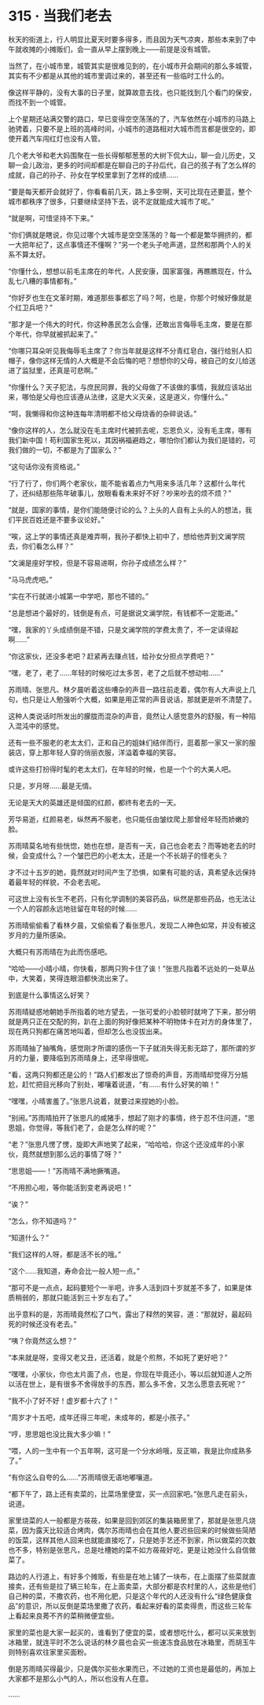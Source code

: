 # 315 · 当我们老去

秋天的街道上，行人明显比夏天时要多得多，而且因为天气凉爽，那些本来到了中午就收摊的小摊贩们，会一直从早上摆到晚上——前提是没有城管。

当然了，在小城市里，城管其实是很难见到的，在小城市开会期间的那么多城管，其实有不少都是从其他的城市里调过来的，甚至还有一些临时工什么的。

像这样平静的，没有大事的日子里，就算故意去找，也只能找到几个看门的保安，而找不到一个城管。

上个星期还站满交警的路口，早已变得空空荡荡的了，汽车依然在小城市的马路上驰骋着，只要不是上班的高峰时间，小城市的道路相对大城市而言都是很空的，即使开着汽车闯红灯也没有人管。

几个老大爷和老大妈围聚在一些长得郁郁葱葱的大树下侃大山，聊一会儿历史，又聊一会儿政治，更多的时间却都是在聊自己的子孙后代，自己的孩子有了怎么样的成就，自己的孙子、孙女在学校里拿到了怎样的成绩……

“要是每天都开会就好了，你看看前几天，路上多空啊，天可比现在还要蓝，整个城市都秩序了很多，只要继续坚持下去，说不定就能成大城市了呢。”

“就是啊，可惜坚持不下来。”

“你们俩就是瞎说，你见过哪个大城市是空空荡荡的？每一个都是繁华拥挤的，都一大把年纪了，这点事情还不懂啊？”另一个老头子呛声道，显然和那两个人的关系不算太好。

“你懂什么，想想以前毛主席在的年代，人民安康，国家富强，再瞧瞧现在，什么乱七八糟的事情都有。”

“你好歹也生在文革时期，难道那些事都忘了吗？呵，也是，你那个时候好像就是个红卫兵吧？”

“那才是一个伟大的时代，你这种愚民怎么会懂，还敢出言侮辱毛主席，要是在那个年代，你早就被抓起来了。”

“你哪只耳朵听见我侮辱毛主席了？你当年就是这样不分青红皂白，强行给别人扣帽子，像你这样无情的人大概是不会后悔的吧？想想你的父母，被自己的女儿给送进了监狱里，还真是可悲啊。”

“你懂什么？天子犯法，与庶民同罪，我的父母做了不该做的事情，我就应该站出来，哪怕是父母也应该遵从法律，这是大义灭亲，这是道义，你懂什么。”

“呵，我懒得和你这种连每年清明都不给父母烧香的杂碎说话。”

“像你这样的人，怎么就没在毛主席时代被抓去呢，忘恩负义，没有毛主席，哪有我们新中国！苟利国家生死以，其因祸福避趋之，哪怕你们都认为我们是错的，可我们做的一切，不都是为了国家么？”

“这句话你没有资格说。”

“行了行了，你们两个老家伙，能不能省着点力气用来多活几年？这都什么年代了，还纠结那些陈年破事儿，放眼看看未来好不好？吵来吵去的烦不烦？”

“就是，国家的事情，是你们能随便讨论的么？上头的人自有上头的人的想法，我们平民百姓还是不要多议论好。”

“唉，这上学的事情还真是难弄啊，我孙子都快上初中了，想给他弄到文澜学院去，你们看怎么样？”

“文澜是座好学校，但是不容易进啊，你孙子成绩怎么样？”

“马马虎虎吧。”

“实在不行就进小城第一中学吧，那也不错的。”

“总是想进个最好的，钱倒是有点，可是据说文澜学院，有钱都不一定能进。”

“嘿，我家的丫头成绩倒是不错，只是文澜学院的学费太贵了，不一定读得起啊……”

“你这家伙，还没多老吧？赶紧再去赚点钱，给孙女分担点学费吧？”

“嘿，老了，老了……年轻的时候吃过太多苦，老了之后就不想动啦……”

苏雨晴、张思凡、林夕晨听着这些嘈杂的声音一路往前走着，偶尔有人大声说上几句，也只是让人勉强听个大概，如果是用正常的声音说话，那就更是听不清楚了。

这种人类说话时所发出的朦胧而混杂的声音，竟然让人感觉意外的舒服，有一种陷入混沌中的感觉。

还有一些不服老的老太太们，正和自己的姐妹们结伴而行，逛着那一家又一家的服装店，穿上那年轻人穿的俏丽衣服，洋溢着幸福的笑容。

或许这些打扮得时髦的老太太们，在年轻的时候，也是一个个的大美人吧。

只是，岁月呀……最是无情。

无论是天大的英雄还是倾国的红颜，都终有老去的一天。

芳华易逝，红颜易老，纵然再不服老，也只能任由皱纹爬上那曾经年轻而娇嫩的脸。

苏雨晴莫名地有些恍惚，她也在想，是否有一天，自己也会老去？而等她老去的时候，会变成什么？一个皱巴巴的小老太太，还是一个不长胡子的怪老头？

才不过十五岁的她，竟然就对时间产生了恐惧，如果有可能的话，真希望永远保持着最年轻的样貌，不会老去呢。

可这世上没有长生不老药，只有化学调制的美容药品，纵然是那些药品，也无法让一个人的容颜永远地驻留在年轻的时候……

苏雨晴偷偷看了看林夕晨，又偷偷看了看张思凡，发现二人神色如常，并没有被这岁月的力量所感染。

大概只有苏雨晴在为此而伤感吧。

“哈哈——小晴小晴，你快看，那两只狗卡住了诶！”张思凡指着不远处的一处草丛中，大笑着，笑得连眼泪都快流出来了。

到底是什么事情这么好笑？

苏雨晴疑惑地朝她手所指着的地方望去，一张可爱的小脸顿时就垮了下来，那分明就是两只正在交配的狗，趴在上面的狗好像把某种不明物体卡在对方的身体里了，现在两只狗都在痛苦地叫着，但却怎么也没拔出来。

苏雨晴抽了抽嘴角，感觉刚才所谓的感伤一下子就消失得无影无踪了，那所谓的岁月的力量，要降临到苏雨晴身上，还早得很呢。

“看，这两只狗都还是公的！”路人们都发出了惊奇的声音，苏雨晴却觉得万分尴尬，赶忙把目光移向了别处，嘟嚷着说道，“有……有什么好笑的嘛！”

“嘿嘿，小晴害羞了。”张思凡说着，就要过来捏她的小脸。

“别闹。”苏雨晴拍开了张思凡的咸猪手，想起了刚才的事情，终于忍不住问道，“思思姐，你觉得，等我们老了，会是怎么样的呢？”

“老？”张思凡愣了愣，旋即大声地笑了起来，“哈哈哈，你这个还没成年的小家伙，竟然就想到那么远的事情了呀？”

“思思姐——！”苏雨晴不满地撅嘴道。

“不用担心啦，等你能活到变老再说吧！”

“诶？”

“怎么，你不知道吗？”

“知道什么？”

“我们这样的人呀，都是活不长的哦。”

“这个……我知道，寿命会比一般人短一点。”

“那可不是一点点，起码要短个一半吧，许多人活到四十岁就差不多了，如果是体质稍弱的，那就只能活到三十岁左右了。”

出乎意料的是，苏雨晴竟然松了口气，露出了释然的笑容，道：“那就好，最起码死的时候还没有老去。”

“咦？你竟然这么想？”

“本来就是呀，变得又老又丑，还活着，就是个煎熬，不如死了更好吧？”

“嘿嘿，小家伙，你也太片面了点，也是，你现在毕竟还小，等以后就知道人之所以活在世上，是有很多不舍得放手的东西，那么多不舍，又怎么愿意去死呢？”

“我不小了好不好！虚岁都十六了！”

“周岁才十五吧，成年还得三年呢，未成年的，都是小孩子。”

“哼，思思姐也没比我大多少嘛！”

“喂，人的一生中有一个五年啊，这可是一个分水岭哦，反正嘛，我是比你成熟多了。”

“有你这么自夸的么……”苏雨晴很无语地嘟嚷道。

“都下午了，路上还有卖菜的，比菜场里便宜，买一点回家吧。”张思凡走在前头，说道。

家里烧菜的人一般都是方莜莜，如果是回到郊区的集装箱房里了，那就是张思凡烧菜，因为露天比较适合烤肉，偶尔苏雨晴也会在其他人要迟些回来的时候做些简陋的饭菜，这样其他人回来也就能直接吃了，只是她手艺还不到家，所以做菜的次数也不多，特别是张思凡，总是吐槽她的菜不如方莜莜好吃，更是让她没什么自信做菜了。

路边的人行道上，有好多个摊贩，有些是在地上铺了一块布，在上面摆了些菜就直接卖，还有些是拉了辆三轮车，在上面卖菜，大部分都是农村里的人，这些是他们自己种的菜，不撒农药，也不用化肥，只是这个年代的人还没有什么“绿色健康食品”的意识，所以反倒是菜场里撒了农药，看起来好看的菜卖得贵，而这些三轮车上看起来良莠不齐的菜稍微便宜些。

家里的菜也是大家一起买的，谁看到了便宜的菜，或者想吃什么，都可以买来放到冰箱里，就连平时不怎么说话的林夕晨也会买一些速冻食品放在冰箱里，而胡玉牛则特别喜欢往家里买面粉。

倒是苏雨晴买得最少，只是偶尔买些水果而已，不过她的工资也是最低的，再加上大家都不是那么小气的人，所以也没有人在意。

……
